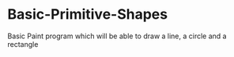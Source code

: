 # Basic-Primitive-Shapes
Basic Paint program which will be able to draw a line, a circle and a rectangle
